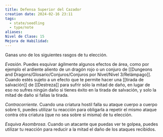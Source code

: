 ```yaml
---
title: Defensa Superior del Cazador
creation date: 2024-02-16 23:11
tags:
  - state/seedling
  - type/note
aliases: 
Nivel de Clase: 15
Mejora de Habilidad:
---
```

Ganas uno de los siguientes rasgos de tu elección.

*Evasión*. Puedes esquivar ágilmente algunos efectos de área, como por ejemplo el ardiente aliento
de un dragón rojo o un conjuro de [[Dungeons and Dragons/Glosario/Conjuros/Conjuros por Nivel/Nivel 3/Relámpago]]. Cuando estés sujeto a un efecto que te
permite hacer una [[tirada de salvación]] de [[Destreza]] para sufrir sólo la mitad de daño, en lugar de eso no sufres ningún daño si tienes éxito en la tirada de salvación, y solo la mitad de daño si fallas la tirada.

*Contracorriente*. Cuando una criatura hostil falla su ataque cuerpo a cuerpo sobre ti, puedes utilizar tu reacción para obligarla a repetir el mismo ataque contra otra criatura (que no sea sobre sí misma) de tu elección.

*Esquiva Asombrosa*. Cuando un atacante que puedas ver te golpea, puedes utilizar tu reacción para reducir a la mitad el daño de los ataques recibidos.
